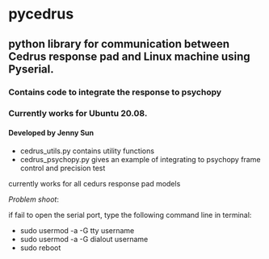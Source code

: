 
# pycedrus


## python library for communication between Cedrus response pad and Linux machine using Pyserial. 
### Contains code to integrate the response to psychopy
### Currently works for Ubuntu 20.08. 
#### Developed by Jenny Sun
- cedrus_utils.py contains utility functions  
- cedrus_psychopy.py gives an example of integrating to psychopy frame control and precision test  

currently works for all cedurs response pad models  


*Problem shoot*:

if fail to open the serial port, type the following command line in terminal:

- sudo usermod -a -G tty username  
- sudo usermod -a -G dialout username
- sudo reboot


